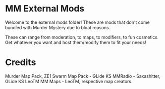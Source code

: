 # MM External Mods

Welcome to the external mods folder! These are mods that don't come bundled with Murder Mystery due to bloat reasons.

These can range from moderation, to maps, to modifiers, to fun cosmetics. Get whatever you want and host them/modify them to fit your needs!

# Credits

Murder Map Pack, ZE1 Swarm Map Pack - GLide KS
MMRadio - Saxashitter, GLide KS
LeoTM MM Maps - LeoTM, respective map creators